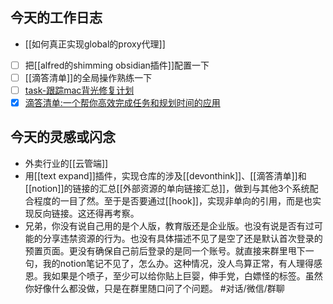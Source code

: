 ## 今天的工作日志

- [[如何真正实现global的proxy代理]]
- [ ] 把[[alfred的shimming obsidian插件]]配置一下
- [ ] [[滴答清单]]的全局操作熟练一下
- [ ] [task-跟踪mac背光修复计划](https://dida365.com/webapp/#p/6214bd004ddd51025683f422/tasks/623896be3f3f5102c4769fa9)
- [x] [滴答清单:一个帮你高效完成任务和规划时间的应用](https://dida365.com/webapp/#p/inbox/tasks/627aabe8383411037e5f7b2e)

## 今天的灵感或闪念

- 外卖行业的[[云管端]]
- 用[[text expand]]插件，实现仓库的涉及[[devonthink]]、[[滴答清单]]和[[notion]]的链接的汇总[[外部资源的单向链接汇总]]，做到与其他3个系统配合程度的一目了然。至于是否要通过[[hook]]，实现非单向的引用，而是也实现反向链接。这还得再考察。
- 兄弟，你没有说自己用的是个人版，教育版还是企业版。也没有说是否有过可能的分享违禁资源的行为。也没有具体描述不见了是空了还是默认首次登录的预置页面。更没有确保自己前后登录的是同一个账号。就直接来群里甩下一句，我的notion笔记不见了，怎么办。这种情况，没人鸟算正常，有人理得感恩。我如果是个喷子，至少可以给你贴上巨婴，伸手党，白嫖怪的标签。虽然你好像什么都没做，只是在群里随口问了个问题。 #对话/微信/群聊
